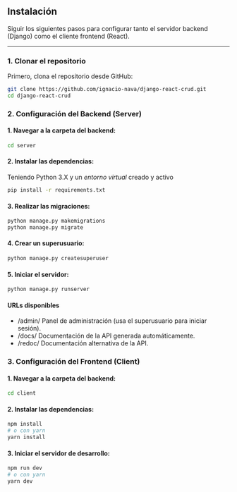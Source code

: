 ## Instalación

Siguir los siguientes pasos para configurar tanto el servidor backend (Django) como el cliente frontend (React).

---

### 1. Clonar el repositorio

Primero, clona el repositorio desde GitHub:

```bash
git clone https://github.com/ignacio-nava/django-react-crud.git
cd django-react-crud
```
### 2. Configuración del Backend (Server)

#### 1. Navegar a la carpeta del backend:

```bash
cd server
```

#### 2. Instalar las dependencias:
Teniendo Python 3.X y un *entorno virtual* creado y activo

```bash
pip install -r requirements.txt
```

#### 3. Realizar las migraciones:

```bash
python manage.py makemigrations
python manage.py migrate
```

#### 4. Crear un superusuario:

```bash
python manage.py createsuperuser
```

#### 5. Iniciar el servidor:

```bash
python manage.py runserver
```

#### URLs disponibles
- /admin/ Panel de administración (usa el superusuario para iniciar sesión).
- /docs/ Documentación de la API generada automáticamente.
- /redoc/ Documentación alternativa de la API.


### 3. Configuración del Frontend (Client)

#### 1. Navegar a la carpeta del backend:

```bash
cd client
```

#### 2. Instalar las dependencias:

```bash
npm install
# o con yarn
yarn install
```

#### 3. Iniciar el servidor de desarrollo:

```bash
npm run dev
# o con yarn
yarn dev
```



